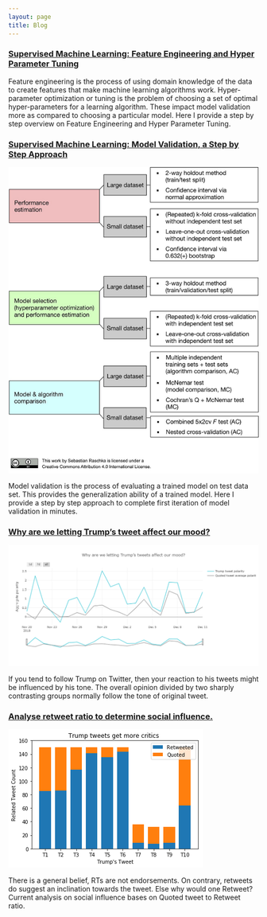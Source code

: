 ```yaml
---
layout: page
title: Blog
---
```


### [Supervised Machine Learning: Feature Engineering and Hyper Parameter Tuning](https://towardsdatascience.com/supervised-machine-learning-feature-engineering-and-hyper-parameter-tuning-a3da583dd7b9)

Feature engineering is the process of using domain knowledge of the data to create features that make machine learning algorithms work. Hyper-parameter optimization or tuning is the problem of choosing a set of optimal hyper-parameters for a learning algorithm. These impact model validation more as compared to choosing a particular model. Here I provide a step by step overview on Feature Engineering and Hyper Parameter Tuning.

### [Supervised Machine Learning: Model Validation, a Step by Step Approach](https://towardsdatascience.com/supervised-machine-learning-model-validation-a-step-by-step-approach-771109ae0253)
![](/img/blog_3_img_1.png)

Model validation is the process of evaluating a trained model on test data set. This provides the generalization ability of a trained model. Here I provide a step by step approach to complete first iteration of model validation in minutes.

### [Why are we letting Trump’s tweet affect our mood?](https://towardsdatascience.com/why-are-we-letting-trumps-tweet-affect-our-mood-7f9baafae3a7)
![](/img/blog_2_img_2.png)

If you tend to follow Trump on Twitter, then your reaction to his tweets might be influenced by his tone. The overall opinion divided by two sharply contrasting groups normally follow the tone of original tweet.

### [Analyse retweet ratio to determine social influence.](https://towardsdatascience.com/analyse-retweet-ratio-to-determine-social-influence-d83bda0559d)
![](/img/blog_1_img_1.png)

There is a general belief, RTs are not endorsements. On contrary, retweets do suggest an inclination towards the tweet. Else why would one Retweet? Current analysis on social influence bases on Quoted tweet to Retweet ratio.


